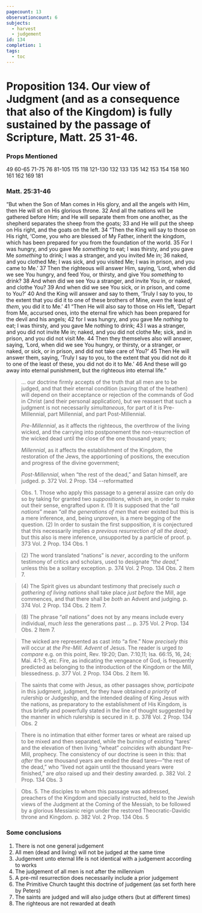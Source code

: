 ```yaml
---
pagecount: 13
observationcount: 6
subjects:
  - harvest
  - judgement
id: 134
completion: 1
tags:
  - toc
---
```

# Proposition 134. Our view of Judgment (and as a consequence that also of the Kingdom) is fully sustained by the passage of Scripture, Matt. 25 31-46.

### Props Mentioned
49 60-65 71-75 76 81-105 115 118 121-130 132 133 135 142 153 154 158 160 161 162 169 181
### Matt. 25:31-46
“But when the Son of Man comes in His glory, and all the angels with Him, then He will sit on His glorious throne. 32 And all the nations will be gathered before Him; and He will separate them from one another, as the shepherd separates the sheep from the goats; 33 and He will put the sheep on His right, and the goats on the left. 34 “Then the King will say to those on His right, ‘Come, you who are blessed of My Father, inherit the kingdom, which has been prepared for you from the foundation of the world. 35 For I was hungry, and you gave Me _something_ to eat; I was thirsty, and you gave Me _something_ to drink; I was a stranger, and you invited Me in; 36 naked, and you clothed Me; I was sick, and you visited Me; I was in prison, and you came to Me.’ 37 Then the righteous will answer Him, saying, ‘Lord, when did we see You hungry, and feed You, or thirsty, and give You _something_ to drink? 38 And when did we see You a stranger, and invite You in, or naked, and clothe You? 39 And when did we see You sick, or in prison, and come to You?’ 40 And the King will answer and say to them, ‘Truly I say to you, to the extent that you did it to one of these brothers of Mine, _even_ the least _of them_, you did it to Me.’ 41 “Then He will also say to those on His left, ‘Depart from Me, accursed ones, into the eternal fire which has been prepared for the devil and his angels; 42 for I was hungry, and you gave Me _nothing_ to eat; I was thirsty, and you gave Me nothing to drink; 43 I was a stranger, and you did not invite Me in; naked, and you did not clothe Me; sick, and in prison, and you did not visit Me. 44 Then they themselves also will answer, saying, ‘Lord, when did we see You hungry, or thirsty, or a stranger, or naked, or sick, or in prison, and did not take care of You?’ 45 Then He will answer them, saying, ‘Truly I say to you, to the extent that you did not do it to one of the least of these, you did not do it to Me.’ 46 And these will go away into eternal punishment, but the righteous into eternal life.”

>... our doctrine firmly accepts of the truth that all men are to be judged, and that their eternal condition (saving that of the heathen) will depend on their acceptance or rejection of the commands of God in Christ (and their personal application), but we reassert that such a judgment is not necessarily *simultaneous*, for part of it is Pre-Millennial, part Millennial, and part Post-Millennial.
>
>*Pre-Millennial*, 
>as it affects the righteous, the overthrow of the living wicked, and the carrying into postponement the non-resurrection of the wicked dead until the close of the one thousand years; 
>
>*Millennial*, 
>as it affects the establishment of the Kingdom, the restoration of the Jews, the apportioning of positions, the execution and progress of the divine government; 
>
>*Post-Millennial*, 
>when “the rest of the dead,” and Satan himself, are judged.
>p. 372 Vol. 2 Prop. 134 --reformatted

>Obs. 1. Those who apply this passage to a general assize can only do so by taking for granted two *suppositions*, which are, in order to make out their sense, engrafted upon it. (1) It is supposed that the “*all nations*” mean “*all the generations of men* that ever existed but this is a mere inference, and, being unproven, is a mere begging of the question. (2) In order to sustain the first supposition, it is conjectured that this necessarily implies *a previous resurrection of all the dead*; but this also is mere inference, unsupported by a particle of proof.
>p. 373 Vol. 2 Prop. 134 Obs. 1

>(2) The word translated “nations” is *never*, according to the uniform testimony of critics and scholars, used to designate “*the dead*,” unless this be a solitary exception.
>p. 374 Vol. 2 Prop. 134 Obs. 2 Item 7.

>(4) The Spirit gives us abundant testimony that precisely *such a gathering of living nations* shall take place *just before* the Mill, age commences, and that there shall be *both* an Advent and judging.
>p. 374 Vol. 2 Prop. 134 Obs. 2 Item 7.

>(8) The phrase “*all* nations” does not by any means include every individual, *much less* the generations past ...
>p. 375 Vol. 2 Prop. 134 Obs. 2 Item 7.

>The wicked are represented as cast into “a fire.” Now *precisely this* will occur at *the Pre-Mill. Advent* of Jesus. The reader is urged *to compare* e.g. on this point, Rev. 19:20; Dan. 7:10,11; Isa. 66:15, 16, 24; Mai. 4:1-3, etc. Fire, as indicating the vengeance of God, is frequently predicted as belonging to the introduction of the Kingdom or the Mill, blessedness.
>p. 377 Vol. 2 Prop. 134 Obs. 2 Item 16.

>The saints that come with Jesus, as other passages show, *participate* in this judgment, judgment, for they have obtained *a priority* of rulership or Judgeship, and the intended dealing of King Jesus with the nations, as preparatory to the establishment of His Kingdom, is thus briefly and powerfully stated in the line of thought suggested by the manner in which rulership is secured in it.
>p. 378 Vol. 2 Prop. 134 Obs. 2

>There is no intimation that either former tares or wheat are raised up to be mixed and then separated, while the burning of existing “tares’ and the elevation of then living “wheat” *coincides* with abundant Pre-Mill, prophecy. The consistency of our doctrine is seen in this: that *after* the one thousand years are ended the dead tares—“the rest of the dead,” who “lived not again until the thousand years were finished,” are *also* raised up and their destiny awarded.
>p. 382 Vol. 2 Prop. 134 Obs. 3

>Obs. 5. The disciples to whom this passage was addressed, preachers of the Kingdom and specially instructed, held to the Jewish views of the Judgment at the Coming of the Messiah, to be followed by a glorious Messianic reign under the restored Theocratic-Davidic throne and Kingdom.
>p. 382 Vol. 2 Prop. 134 Obs. 5
### Some conclusions 
1. There is not one general judgement
2. All men (dead and living) will not be judged at the same time
3. Judgement unto eternal life is not identical with a judgement according to works
4. The judgement of all men is not after the millennium
5. A pre-mil resurrection does necessarily include a prior judgement
5. The Primitive Church taught this doctrine of judgement (as set forth here by Peters)
6. The saints are judged and will also judge others (but at different times)
7. The righteous are not rewarded at death